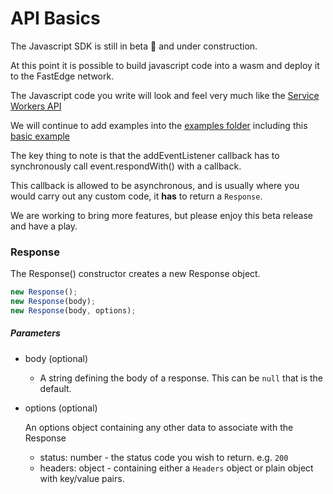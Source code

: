 # API Basics

The Javascript SDK is still in beta 🚧 and under construction.

At this point it is possible to build javascript code into a wasm and deploy it to the FastEdge
network.

The Javascript code you write will look and feel very much like the
[Service Workers API](https://developer.mozilla.org/en-US/docs/Web/API/Service_Worker_API)

We will continue to add examples into the [examples folder](./examples) including this
[basic example](./examples/basic.js)

The key thing to note is that the addEventListener callback has to synchronously call
event.respondWith() with a callback.

This callback is allowed to be asynchronous, and is usually where you would carry out any custom
code, it **has** to return a `Response`.

We are working to bring more features, but please enjoy this beta release and have a play.

### Response

The Response() constructor creates a new Response object.

```js
new Response();
new Response(body);
new Response(body, options);
```

##### Parameters

- body (optional)

  - A string defining the body of a response. This can be `null` that is the default.

- options (optional)

  An options object containing any other data to associate with the Response

  - status: number - the status code you wish to return. e.g. `200`
  - headers: object - containing either a `Headers` object or plain object with key/value pairs.
